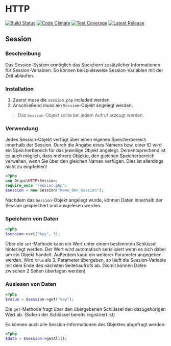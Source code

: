 # HTTP

[![Build Status](https://travis-ci.org/Prowect/HTTP.svg)](https://travis-ci.org/Prowect/HTTP)
[![Code Climate](https://codeclimate.com/github/Prowect/HTTP/badges/gpa.svg)](https://codeclimate.com/github/Prowect/HTTP)
[![Test Coverage](https://codeclimate.com/github/Prowect/HTTP/badges/coverage.svg)](https://codeclimate.com/github/Prowect/HTTP/coverage)
[![Latest Release](https://img.shields.io/packagist/v/drips/HTTP.svg)](https://packagist.org/packages/drips/http)

## Session

### Beschreibung

Das Session-System ermöglich das Speichern zusätzlicher Informationen für Session-Variablen. So können beispielsweise Session-Variablen mit der Zeit ablaufen.

### Installation

1. Zuerst muss die `session.php` included werden.
2. Anschließend muss ein `Session`-Objekt angelegt werden.

> Das `Session`-Objekt sollte bei jedem Aufruf erzeugt werden.

### Verwendung

Jedes Session-Objekt verfügt über einen eigenen Speicherbereich innerhalb der Session. Durch die Angabe eines Namens bzw. einer ID wird ein Speicherbereich für das jeweilige Objekt angelegt. Dementsprechend ist es auch möglich, dass mehrere Objekte, den gleichen Speicherbereich verwalten, wenn Sie über den gleichen Namen verfügen. Dies ist allerdings nicht zu empfehlen!

```php
<?php
use Drips\HTTP\Session;
require_once 'session.php';
$session = new Session("Name_Der_Session");
```

Nachdem das `Session`-Objekt angelegt wurde, können Daten innerhalb der Session gespeichert und ausgelesen werden.

### Speichern von Daten

```php
<?php
$session->set("key", 3);
```

Über die `set`-Methode kann ein Wert unter einem bestimmten Schlüssel hinterlegt werden.
Der Wert wird automatisch serialisiert wenn es sich dabei um ein Objekt handelt.
Außerdem kann ein weiterer Parameter angegeben werden. Wird `true` als 3. Parameter übergeben, so läuft die Session-Variable mit dem Ende des nächsten Seitenaufrufs ab. (Somit können Daten zwischen 2 Seiten übertagen werden)

### Auslesen von Daten

```php
<?php
$value = $session->get("key");
```

Die `get`-Methode fragt über den übergebenen Schlüssel den dazugehörigen Wert ab. (Sofern der Schlüssel bereits registriert ist)

Es können auch alle Session-Informationen des Objektes abgefragt werden:

```php
<?php
$data = $session->getAll();
```
